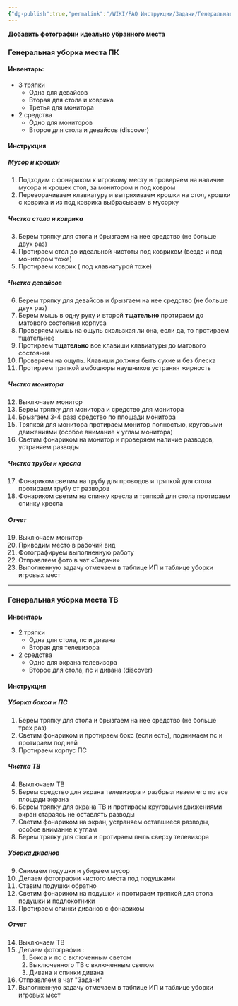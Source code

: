```yaml
---
{"dg-publish":true,"permalink":"/WIKI/FAQ Инструкции/Задачи/Генеральная уборка игровых мест/"}
---
```


**Добавить фотографии идеально убранного места**
### Генеральная уборка места ПК
#### Инвентарь: 
- 3 тряпки
  - Одна для девайсов
  - Вторая для стола и коврика
  - Третья для монитора 
- 2 средства 
  - Одно для мониторов
  - Второе для стола и девайсов (discover) 
#### Инструкция 
##### Мусор и крошки 
1. Подходим с фонариком к игровому месту и проверяем на наличие мусора и крошек стол, за монитором и под ковром 
2. Переворачиваем клавиатуру и вытряхиваем крошки на стол, крошки с коврика и из под коврика выбрасываем в мусорку
##### Чистка стола и коврика
3. Берем тряпку для стола и брызгаем на нее средство (не больше двух раз) 
4. Протираем стол до идеальной чистоты под ковриком (везде и под монитором тоже) 
5. Протираем коврик ( под клавиатурой тоже)
##### Чистка девайсов
6. Берем тряпку для девайсов и брызгаем на нее средство (не больше двух раз)
7. Берем мышь в одну руку и второй **тщательно** протираем до матового состояния корпуса 
8. Проверяем мышь на ощупь скользкая ли она, если да, то протираем тщательнее 
9. Протираем **тщательно** все клавиши  клавиатуры до матового состояния 
10. Проверяем на ощупь. Клавиши должны быть сухие и без блеска
11. Протираем тряпкой амбошюры наушников устраняя жирность
##### Чистка монитора 
12. Выключаем монитор
13. Берем тряпку для монитора и средство для монитора 
14. Брызгаем 3-4 раза средство по площади монитора 
15. Тряпкой для монитора протираем монитор полностью, круговыми движениями (особое внимание к углам монитора) 
16. Светим фонариком на монитор и проверяем наличие разводов, устраняем разводы
##### Чистка трубы и кресла 
17. Фонариком светим на трубу для проводов и тряпкой для стола протираем трубу от разводов 
18. Фонариком светим на спинку кресла и тряпкой для стола протираем спинку кресла
##### Отчет  
19. Выключаем монитор
20. Приводим место в рабочий вид
21. Фотографируем выполненную работу
22. Отправляем фото в чат «Задачи»
23. Выполненную задачу отмечаем в таблице ИП и таблице уборки игровых мест 
___
### Генеральная уборка места ТВ
#### Инвентарь
- 2 тряпки
	- Одна для стола, пс и дивана
	- Вторая для телевизора
- 2 средства
	- Одно для экрана телевизора
	- Второе для стола, пс и дивана (discover)
#### Инструкция
##### Уборка бокса и ПС
1. Берем тряпку для стола и брызгаем на нее средство (не больше трех раз)
2. Светим фонариком и протираем бокс (если есть), поднимаем пс и протираем под ней
3. Протираем корпус ПС
##### Чистка ТВ
4. Выключаем ТВ
5. Берем средство для экрана телевизора и разбрызгиваем его по все площади экрана
6. Берем тряпку для экрана ТВ и протираем круговыми движениями экран стараясь не оставлять разводы
7. Светим фонариком на экран, устраняем оставшиеся разводы, особое внимание к углам
8. Берем тряпку для стола и протираем пыль сверху телевизора
##### Уборка диванов
9. Снимаем подушки и убираем мусор
10. Делаем фотографии чистого места под подушками
11. Ставим подушки обратно
12. Светим фонариком на подушки и протираем тряпкой для стола подушки и подлокотники
13. Протираем спинки диванов с фонариком
##### Отчет
14. Выключаем ТВ
15. Делаем фотографии :
	1. Бокса и пс с включенным светом
	2. Выключенного ТВ с включенным светом
	3. Дивана и спинки дивана
16. Отправляем в чат "Задачи"
17. Выполненную задачу отмечаем в таблице ИП и таблице уборки игровых мест 